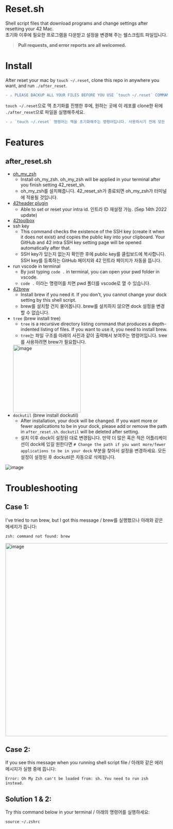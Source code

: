 # Reset.sh
Shell script files that download programs and change settings after resetting your 42 Mac.   
초기화 이후에 필요한 프로그램을 다운받고 설정을 변경해 주는 쉘스크립트 파일입니다.   

> **__Pull requests, and error reports are all welcomed.__** 

# Install
After reset your mac by `touch ~/.reset`, clone this repo in anywhere you want, and run `./after_reset`.  
```diff
- ⚠️ PLEASE BACKUP ALL YOUR FILES BEFORE YOU USE `touch ~/.reset` COMMAND ⚠️
```
`touch ~/.reset`으로 맥 초기화를 진행한 후에, 원하는 곳에 이 레포를 clone한 뒤에 `./after_reset`으로 파일을 실행해주세요.
```diff
- ⚠️ `touch ~/.reset` 명령어는 맥을 초기화해주는 명령어입니다. 사용하시기 전에 모든 파일을 백업해두고 사용하세요! ⚠️
```

# Features
## after_reset.sh
- [oh_my_zsh](https://ohmyz.sh/)
    - Install oh_my_zsh. oh_my_zsh will be applied in your terminal after you finish setting 42_reset_sh.
    - oh_my_zsh를 설치해줍니다. 42_reset_sh가 종료되면 oh_my_zsh가 터미널에 적용될 것입니다.
- [42header plugin](https://github.com/42Paris/42header)
    <!-- - After installation, it will ask your intra ID and set the header user name and mail by the input. -->
    <!-- - 플러그인 설치가 완료되면 인트라 ID를 입력받고 자동으로 헤더 이름과 메일을 설정해줍니다. -->
	- Able to set or reset your intra id. 인트라 ID 재설정 가능. (Sep 14th 2022 update)
- [42toolbox](https://github.com/alexandregv/42toolbox)
- ssh key
    - This command checks the existence of the SSH key (create it when it does not exist) and copies the public key into your clipboard. Your GitHub and 42 intra SSH key setting page will be opened automatically after that.
    - SSH key가 있는지 없는지 확인한 후에 public key를 클립보드에 복사합니다. SSH key를 등록하는 GitHub 페이지와 42 인트라 페이지가 자동을 뜹니다.
- run vscode in terminal
    - By just typing `code .` in terminal, you can open your pwd folder in vscode.
    - `code .` 이라는 명령어를 치면 pwd 폴더를 vscode로 열 수 있습니다.
- [42brew](https://github.com/Homebrew/brew)
    - Install brew if you need it. If you don't, you cannot change your dock setting by this shell script.
    - brew를 설치할 건지 물어봅니다. brew를 설치하지 않으면 dock 설정을 변경할 수 없습니다.
- `tree` (brew install tree)
    - `tree` is a recursive directory listing command that produces a depth-indented listing of files. If you want to use it, you need to install brew.
    - `tree`는 파일 구조를 아래의 사진과 같이 출력해서 보여주는 명령어입니다. tree를 사용하려면 brew가 필요합니다.
    <img width="210" alt="image" src="https://user-images.githubusercontent.com/63505022/185574583-0520dd2a-a1eb-45f6-b919-f83183be445e.png">
- `dockutil` (brew install dockutil)
    - After installation, your dock will be changed. If you want more or fewer applications to be in your dock, please add or remove the path in `after_reset.sh`. `dockutil` will be deleted after setting.
    - 설치 이후 dock이 설정된 대로 변경됩니다. 만약 더 많은 혹은 적은 어플리케이션이 dock에 있길 원한다면 `# Change the path if you want more/fewer applications to be in your dock` 부분을 찾아서 설정을 변경하세요. 모든 설정이 설정된 후 dockutil은 자동으로 삭제됩니다.  
    
![image](https://user-images.githubusercontent.com/63505022/233522444-deeea919-7f72-49f7-a0d8-244d787bb72c.png)

# Troubleshooting
## Case 1:
I've tried to run brew, but I got this message / brew를 실행했으나 아래와 같은 메세지가 뜹니다:   
```
zsh: command not found: brew
```  
<img width="600" alt="image" src="https://user-images.githubusercontent.com/63505022/191436097-fcf9b24e-7e02-4623-9ed7-3c0aae6324af.png"> 

## Case 2:
If you see this message when you running shell script file / 아래와 같은 에러 메시지가 실행 중에 뜹니다:  
```
Error: Oh My Zsh can't be loaded from: sh. You need to run zsh instead.
```

## Solution 1 & 2:
Try this command below in your terminal / 아래의 명령어를 실행하세요:  
```
source ~/.zshrc
```
